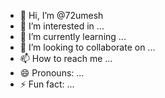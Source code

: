 - 👋 Hi, I’m @72umesh
- 👀 I’m interested in ...
- 🌱 I’m currently learning ...
- 💞️ I’m looking to collaborate on ...
- 📫 How to reach me ...
- 😄 Pronouns: ...
- ⚡ Fun fact: ...

<!---
72umesh/72umesh is a ✨ special ✨ repository because its `README.md` (this file) appears on your GitHub profile.
You can click the Preview link to take a look at your changes.
--->
